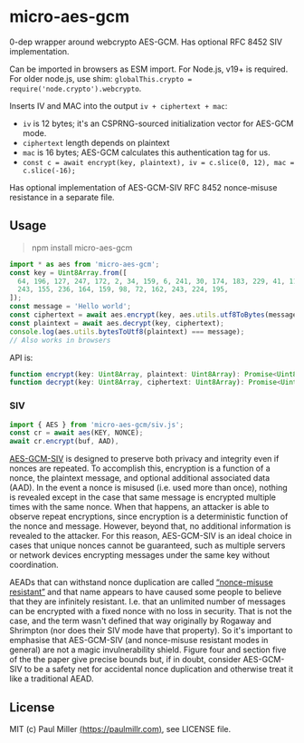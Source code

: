 # micro-aes-gcm

0-dep wrapper around webcrypto AES-GCM. Has optional RFC 8452 SIV implementation.

Can be imported in browsers as ESM import. For Node.js, v19+ is required. For older node.js, use shim: `globalThis.crypto = require('node.crypto').webcrypto`.

Inserts IV and MAC into the output `iv + ciphertext + mac`:

- `iv` is 12 bytes; it's an CSPRNG-sourced initialization vector for AES-GCM mode.
- `ciphertext` length depends on plaintext
- `mac` is 16 bytes; AES-GCM calculates this authentication tag for us.
- `const c = await encrypt(key, plaintext), iv = c.slice(0, 12), mac = c.slice(-16);`

Has optional implementation of AES-GCM-SIV RFC 8452 nonce-misuse resistance in a separate file.

## Usage

> npm install micro-aes-gcm

```js
import * as aes from 'micro-aes-gcm';
const key = Uint8Array.from([
  64, 196, 127, 247, 172, 2, 34, 159, 6, 241, 30, 174, 183, 229, 41, 114, 253, 122, 119, 168, 177,
  243, 155, 236, 164, 159, 98, 72, 162, 243, 224, 195,
]);
const message = 'Hello world';
const ciphertext = await aes.encrypt(key, aes.utils.utf8ToBytes(message));
const plaintext = await aes.decrypt(key, ciphertext);
console.log(aes.utils.bytesToUtf8(plaintext) === message);
// Also works in browsers
```

API is:

```typescript
function encrypt(key: Uint8Array, plaintext: Uint8Array): Promise<Uint8Array>;
function decrypt(key: Uint8Array, ciphertext: Uint8Array): Promise<Uint8Array>;
```

### SIV

```ts
import { AES } from 'micro-aes-gcm/siv.js';
const cr = await aes(KEY, NONCE);
await cr.encrypt(buf, AAD),
```

[AES-GCM-SIV](https://en.wikipedia.org/wiki/AES-GCM-SIV) is designed to preserve both privacy and integrity even if nonces are repeated. To accomplish this, encryption is a function of a nonce, the plaintext message, and optional additional associated data (AAD). In the event a nonce is misused (i.e. used more than once), nothing is revealed except in the case that same message is encrypted multiple times with the same nonce. When that happens, an attacker is able to observe repeat encryptions, since encryption is a deterministic function of the nonce and message. However, beyond that, no additional information is revealed to the attacker. For this reason, AES-GCM-SIV is an ideal choice in cases that unique nonces cannot be guaranteed, such as multiple servers or network devices encrypting messages under the same key without coordination.

AEADs that can withstand nonce duplication are called [“nonce-misuse resistant”](https://www.imperialviolet.org/2017/05/14/aesgcmsiv.html) and that name appears to have caused some people to believe that they are infinitely resistant. I.e. that an unlimited number of messages can be encrypted with a fixed nonce with no loss in security. That is not the case, and the term wasn't defined that way originally by Rogaway and Shrimpton (nor does their SIV mode have that property). So it's important to emphasise that AES-GCM-SIV (and nonce-misuse resistant modes in general) are not a magic invulnerability shield. Figure four and section five of the the paper give precise bounds but, if in doubt, consider AES-GCM-SIV to be a safety net for accidental nonce duplication and otherwise treat it like a traditional AEAD.

## License

MIT (c) Paul Miller [(https://paulmillr.com)](https://paulmillr.com), see LICENSE file.

